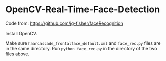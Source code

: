 # OpenCV-Real-Time-Face-Detection
Code from: https://github.com/jg-fisher/faceRecognition

Install OpenCV.

Make sure `haarcascade_frontalface_default.xml` and `face_rec.py` files are in the same directory. 
Run `python face_rec.py` in the directory of the two files above.
